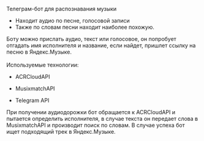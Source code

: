Телеграм-бот для распознавания музыки
- Находит аудио по песне, голосовой записи
- Также по словам песни находит наиболее похожую.

Боту можно прислать аудио, текст или голосовое, он попробует отгадать имя исполнителя и название, если найдет, 
пришлет ссылку на песню в Яндекс.Музыке.<br><br>
Используемые технологии:
* ACRCloudAPI 

* MusixmatchAPI

* Telegram API

При получении аудиодорожки бот обращается к ACRCloudAPI и пытается определить исполнителя, в случае текста он передает слова в MusixmatchAPI и производит поиск по словам. В случае успеха бот ищет подходящий трек в Яндекс.Музыке.

